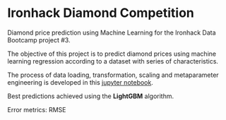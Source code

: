 # Ironhack Diamond Competition
Diamond price prediction using Machine Learning for the Ironhack Data Bootcamp project #3.

The objective of this project is to predict diamond prices using machine learning regression according to a dataset with series of characteristics.

The process of data loading, transformation, scaling and metaparameter engineering is developed in this [jupyter notebook](main.ipynb).

Best predictions achieved using the **LightGBM** algorithm.

Error metrics: RMSE
